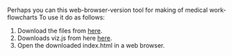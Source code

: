 <script>
document.getElementById( "demosmall").style.backgroundColor="#EFAB00";
document.getElementById( "demotext").style.color="#000000";
document.getElementById( "demo").className="menu2active";
</script>
Perhaps you can this web-browser-version tool for making of medical work-flowcharts To use it do as follows:

<ol>
 <li>Download the files from <a href="https://github.com/RickardHultgren/lympha/tree/JavaScript">here</a>.</li>
 <li>Downloads viz.js from here <a href="https://github.com/mdaines/viz.js/releases">here</a>.</li>
 <li>Open the downloaded index.html in a web browser.</li>
</ol>

